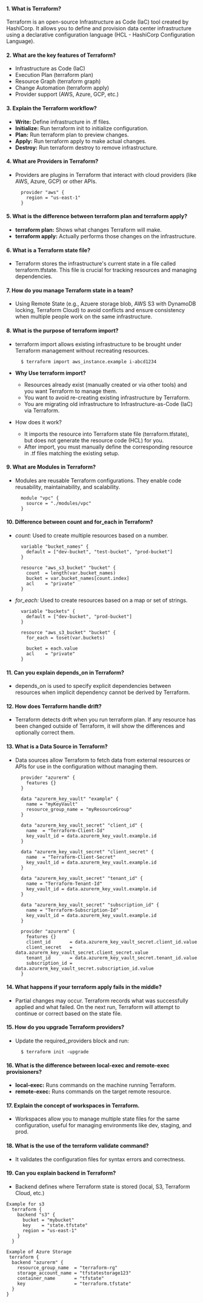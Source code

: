 #### 1. What is Terraform?

  Terraform is an open-source Infrastructure as Code (IaC) tool created by HashiCorp. It allows you to define and provision data center infrastructure using a declarative configuration language (HCL - HashiCorp Configuration Language).

#### 2. What are the key features of Terraform?

  - Infrastructure as Code (IaC)
  - Execution Plan (terraform plan)
  - Resource Graph (terraform graph)
  - Change Automation (terraform apply)
  - Provider support (AWS, Azure, GCP, etc.)

#### 3. Explain the Terraform workflow?
  
  - **Write:** Define infrastructure in .tf files.
  - **Initialize:** Run terraform init to initialize configuration.
  - **Plan:** Run terraform plan to preview changes.
  - **Apply:** Run terraform apply to make actual changes.
  - **Destroy:** Run terraform destroy to remove infrastructure.

#### 4. What are Providers in Terraform?
  - Providers are plugins in Terraform that interact with cloud providers (like AWS, Azure, GCP) or other APIs.
    ~~~
      provider "aws" {
        region = "us-east-1"
      }
    ~~~

#### 5. What is the difference between terraform plan and terraform apply?

  - **terraform plan:** Shows what changes Terraform will make.
  - **terraform apply:** Actually performs those changes on the infrastructure.

#### 6. What is a Terraform state file?

  - Terraform stores the infrastructure's current state in a file called terraform.tfstate. This file is crucial for tracking resources and managing dependencies.

#### 7. How do you manage Terraform state in a team?
  - Using Remote State (e.g., Azuere storage blob, AWS S3 with DynamoDB locking, Terraform Cloud) to avoid conflicts and ensure consistency when multiple people work on the same infrastructure.

#### 8. What is the purpose of terraform import?

  - terraform import allows existing infrastructure to be brought under Terraform management without recreating resources.
    ~~~
      $ terraform import aws_instance.example i-abcd1234
    ~~~

  - **Why Use terraform import?**
    - Resources already exist (manually created or via other tools) and you want Terraform to manage them.
    - You want to avoid re-creating existing infrastructure by Terraform.
    - You are migrating old infrastructure to Infrastructure-as-Code (IaC) via Terraform.

  - How does it work?
    - It imports the resource into Terraform state file (terraform.tfstate), but does not generate the resource code (HCL) for you.
    - After import, you must manually define the corresponding resource in .tf files matching the existing setup.

#### 9. What are Modules in Terraform?

  - Modules are reusable Terraform configurations. They enable code reusability, maintainability, and scalability.
    ~~~
      module "vpc" {
        source = "./modules/vpc"
      }
    ~~~

#### 10. Difference between count and for_each in Terraform?

  - *count:* Used to create multiple resources based on a number.
    
      ~~~
        variable "bucket_names" {
          default = ["dev-bucket", "test-bucket", "prod-bucket"]
        }
        
        resource "aws_s3_bucket" "bucket" {
          count  = length(var.bucket_names)
          bucket = var.bucket_names[count.index]
          acl    = "private"
        }
      ~~~
  - *for_each:* Used to create resources based on a map or set of strings.
    
      ~~~
        variable "buckets" {
          default = ["dev-bucket", "prod-bucket"]
        }
        
        resource "aws_s3_bucket" "bucket" {
          for_each = toset(var.buckets)
        
          bucket = each.value
          acl    = "private"
        }
      ~~~

#### 11. Can you explain depends_on in Terraform?

  - depends_on is used to specify explicit dependencies between resources when implicit dependency cannot be derived by Terraform.

#### 12. How does Terraform handle drift?

  - Terraform detects drift when you run terraform plan. If any resource has been changed outside of Terraform, it will show the differences and optionally correct them.
    
#### 13. What is a Data Source in Terraform?

  - Data sources allow Terraform to fetch data from external resources or APIs for use in the configuration without managing them.
    ~~~
      provider "azurerm" {
        features {}
      }
      
      data "azurerm_key_vault" "example" {
        name = "myKeyVault"
        resource_group_name = "myResourceGroup"
      }
      
      data "azurerm_key_vault_secret" "client_id" {
        name  = "Terraform-Client-Id"
        key_vault_id = data.azurerm_key_vault.example.id
      }
      
      data "azurerm_key_vault_secret" "client_secret" {
        name  = "Terraform-Client-Secret"
        key_vault_id = data.azurerm_key_vault.example.id
      }
      
      data "azurerm_key_vault_secret" "tenant_id" {
        name = "Terraform-Tenant-Id"
        key_vault_id = data.azurerm_key_vault.example.id
      }
      
      data "azurerm_key_vault_secret" "subscription_id" {
        name = "Terraform-Subscription-Id"
        key_vault_id = data.azurerm_key_vault.example.id
      }
      
      provider "azurerm" {
        features {}
        client_id       = data.azurerm_key_vault_secret.client_id.value
        client_secret   = data.azurerm_key_vault_secret.client_secret.value
        tenant_id       = data.azurerm_key_vault_secret.tenant_id.value
        subscription_id = data.azurerm_key_vault_secret.subscription_id.value
      }
    ~~~
    
#### 14. What happens if your terraform apply fails in the middle?

  - Partial changes may occur. Terraform records what was successfully applied and what failed. On the next run, Terraform will attempt to continue or correct based on the state file.

#### 15. How do you upgrade Terraform providers?

  - Update the required_providers block and run:
    ~~~
      $ terraform init -upgrade
    ~~~

#### 16. What is the difference between local-exec and remote-exec provisioners?
  
  - **local-exec:** Runs commands on the machine running Terraform.
  - **remote-exec:** Runs commands on the target remote resource.

#### 17. Explain the concept of workspaces in Terraform.
  
  - Workspaces allow you to manage multiple state files for the same configuration, useful for managing environments like dev, staging, and prod.

#### 18. What is the use of the terraform validate command?

  - It validates the configuration files for syntax errors and correctness.

#### 19. Can you explain backend in Terraform?

  - Backend defines where Terraform state is stored (local, S3, Terraform Cloud, etc.)
  ~~~
  Example for s3
    terraform {
      backend "s3" {
        bucket = "mybucket"
        key    = "state.tfstate"
        region = "us-east-1"
      }
    }

  Example of Azure Storage
   terraform {
    backend "azurerm" {
      resource_group_name  = "terraform-rg"
      storage_account_name = "tfstatestorage123"
      container_name       = "tfstate"
      key                  = "terraform.tfstate"
    }
  }

  ~~~
